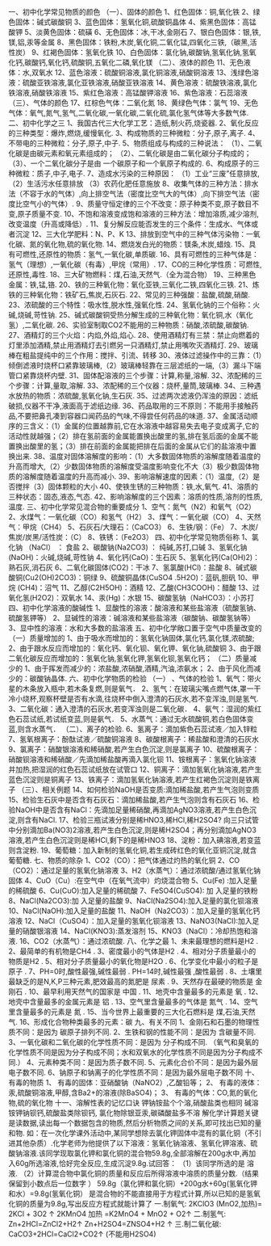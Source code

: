 一、初中化学常见物质的颜色
（一）、固体的颜色
1、红色固体：铜,氧化铁
2、绿色固体：碱式碳酸铜
3、蓝色固体：氢氧化铜,硫酸铜晶体
4、紫黑色固体：高锰酸钾
5、淡黄色固体：硫磺
6、无色固体：冰,干冰,金刚石
7、银白色固体：银,铁,镁,铝,汞等金属
8、黑色固体：铁粉,木炭,氧化铜,二氧化锰,四氧化三铁,（碳黑,活性炭）
9、红褐色固体：氢氧化铁
10、白色固体：氯化钠,碳酸钠,氢氧化钠,氢氧化钙,碳酸钙,氧化钙,硫酸铜,五氧化二磷,氧化镁
（二）、液体的颜色
11、无色液体：水,双氧水
12、蓝色溶液：硫酸铜溶液,氯化铜溶液,硝酸铜溶液
13、浅绿色溶液：硫酸亚铁溶液,氯化亚铁溶液,硝酸亚铁溶液
14、黄色溶液：硫酸铁溶液,氯化铁溶液,硝酸铁溶液
15、紫红色溶液：高锰酸钾溶液
16、紫色溶液：石蕊溶液
（三）、气体的颜色
17、红棕色气体：二氧化氮
18、黄绿色气体：氯气
19、无色气体：氧气,氮气,氢气,二氧化碳,一氧化碳,二氧化硫,氯化氢气体等大多数气体.
二、初中化学之三
1、我国古代三大化学工艺：造纸,制火药,烧瓷器.
2、氧化反应的三种类型：爆炸,燃烧,缓慢氧化.
3、构成物质的三种微粒：分子,原子,离子.
4、不带电的三种微粒：分子,原子,中子.
5、物质组成与构成的三种说法：
（1）、二氧化碳是由碳元素和氧元素组成的；
（2）、二氧化碳是由二氧化碳分子构成的；
（3）、一个二氧化碳分子是由 一个碳原子和一个氧原子构成的.
6、构成原子的三种微粒：质子,中子,电子.
7、造成水污染的三种原因：
（1）工业“三废”任意排放,
（2）生活污水任意排放
（3）农药化肥任意施放
8、收集气体的三种方法：排水法（不容于水的气体）,向上排空气法（密度比空气大的气体）,向下排空气法（密度比空气小的气体）.
9、质量守恒定律的三个不改变：原子种类不变,原子数目不变,原子质量不变.
10、不饱和溶液变成饱和溶液的三种方法：增加溶质,减少溶剂,改变温度（升高或降低）.
11、复分解反应能否发生的三个条件：生成水、气体或者沉淀
12、三大化学肥料：N、P、K
13、排放到空气中的三种气体污染物：一氧化碳、氮的氧化物,硫的氧化物.
14、燃烧发白光的物质：镁条,木炭,蜡烛.
15、具有可燃性,还原性的物质：氢气,一氧化碳,单质碳.
16、具有可燃性的三种气体是：氢气（理想）,一氧化碳（有毒）,甲烷（常用）.
17、CO的三种化学性质：可燃性,还原性,毒性.
18、三大矿物燃料：煤,石油,天然气.（全为混合物）
19、三种黑色金属：铁,锰,铬.
20、铁的三种氧化物：氧化亚铁,三氧化二铁,四氧化三铁.
21、炼铁的三种氧化物：铁矿石,焦炭,石灰石.
22、常见的三种强酸：盐酸,硫酸,硝酸.
23、浓硫酸的三个特性：吸水性,脱水性,强氧化性.
24、氢氧化钠的三个俗称：火碱,烧碱,苛性钠.
25、碱式碳酸铜受热分解生成的三种氧化物：氧化铜,水（氧化氢）,二氧化碳.
26、实验室制取CO2不能用的三种物质：硝酸,浓硫酸,碳酸钠.
27、酒精灯的三个火焰：内焰,外焰,焰心.
28、使用酒精灯有三禁：禁止向燃着的灯里添加酒精,禁止用酒精灯去引燃另一只酒精灯,禁止用嘴吹灭酒精灯.
29、玻璃棒在粗盐提纯中的三个作用：搅拌、引流、转移
30、液体过滤操作中的三靠：（1）倾倒滤液时烧杯口紧靠玻璃棒,（2）玻璃棒轻靠在三层滤纸的一端,（3）漏斗下端管口紧靠烧杯内壁.
31、固体配溶液的三个步骤：计算,称量,溶解.
32、浓配稀的三个步骤：计算,量取,溶解.
33、浓配稀的三个仪器：烧杯,量筒,玻璃棒.
34、三种遇水放热的物质：浓硫酸,氢氧化钠,生石灰.
35、过滤两次滤液仍浑浊的原因：滤纸破损,仪器不干净,液面高于滤纸边缘.
36、药品取用的三不原则：不能用手接触药品,不要把鼻孔凑到容器口闻药品的气味,不得尝任何药品的味道.
37、金属活动顺序的三含义：（1）金属的位置越靠前,它在水溶液中越容易失去电子变成离子,它的活动性就越强；（2）排在氢前面的金属能置换出酸里的氢,排在氢后面的金属不能置换出酸里的氢；（3）排在前面的金属能把排在后面的金属从它们的盐溶液中置换出来.
38、温度对固体溶解度的影响：（1）大多数固体物质的溶解度随着温度的升高而增大,（2）少数固体物质的溶解度受温度影响变化不大（3）极少数固体物质的溶解度随着温度的升高而减小.
39、影响溶解速度的因素：（1）温度,（2）是否搅拌（3）固体颗粒的大小
40、使铁生锈的三种物质：铁,水,氧气.
41、溶质的三种状态：固态,液态,气态.
42、影响溶解度的三个因素：溶质的性质,溶剂的性质,温度.
三、初中化学常见混合物的重要成分
1、空气：氮气（N2）和氧气（O2）
2、水煤气：一氧化碳（CO）和氢气（H2）
3、煤气：一氧化碳（CO）
4、天然气：甲烷（CH4）
5、石灰石/大理石：（CaCO3）
6、生铁/钢：（Fe）
7、木炭/焦炭/炭黑/活性炭：（C）
8、铁锈：（Fe2O3）
四、初中化学常见物质俗称
1、氯化钠 （NaCl） ： 食盐
2、碳酸钠(Na2CO3) ： 纯碱,苏打,口碱
3、氢氧化钠(NaOH)：火碱,烧碱,苛性钠
4、氧化钙(CaO)：生石灰
5、氢氧化钙(Ca(OH)2)：熟石灰,消石灰
6、二氧化碳固体(CO2)：干冰
7、氢氯酸(HCl)：盐酸
8、碱式碳酸铜(Cu2(OH)2CO3)：铜绿
9、硫酸铜晶体(CuSO4 .5H2O)：蓝矾,胆矾
10、甲烷 (CH4)：沼气
11、乙醇(C2H5OH)：酒精
12、乙酸(CH3COOH)：醋酸
13、过氧化氢(H2O2)：双氧水
14、汞(Hg)：水银
15、碳酸氢钠（NaHCO3）：小苏打
四、初中化学溶液的酸碱性
1、显酸性的溶液：酸溶液和某些盐溶液（硫酸氢钠、硫酸氢钾等）
2、显碱性的溶液：碱溶液和某些盐溶液（碳酸钠、碳酸氢钠等）
3、显中性的溶液：水和大多数的盐溶液
五、初中化学敞口置于空气中质量改变的
（一）质量增加的
1、由于吸水而增加的：氢氧化钠固体,氯化钙,氯化镁,浓硫酸;
2、由于跟水反应而增加的：氧化钙、氧化钡、氧化钾、氧化钠,硫酸铜
3、由于跟二氧化碳反应而增加的：氢氧化钠,氢氧化钾,氢氧化钡,氢氧化钙；
（二）质量减少的
1、由于挥发而减少的：浓盐酸,浓硝酸,酒精,汽油,浓氨水；
2、由于风化而减少的：碳酸钠晶体.
六、初中化学物质的检验
（一） 、气体的检验
1、氧气：带火星的木条放入瓶中,若木条复燃,则是氧气．
2、氢气：在玻璃尖嘴点燃气体,罩一干冷小烧杯,观察杯壁是否有水滴,往烧杯中倒入澄清的石灰水,若不变浑浊,则是氢气.
3、二氧化碳：通入澄清的石灰水,若变浑浊则是二氧化碳．
4、氨气：湿润的紫红色石蕊试纸,若试纸变蓝,则是氨气．
5、水蒸气：通过无水硫酸铜,若白色固体变蓝,则含水蒸气．
（二）、离子的检验.
6、氢离子：滴加紫色石蕊试液／加入锌粒
7、氢氧根离子：酚酞试液／硫酸铜溶液
8、碳酸根离子：稀盐酸和澄清的石灰水
9、氯离子：硝酸银溶液和稀硝酸,若产生白色沉淀,则是氯离子
10、硫酸根离子：硝酸钡溶液和稀硝酸／先滴加稀盐酸再滴入氯化钡
11、铵根离子：氢氧化钠溶液并加热,把湿润的红色石蕊试纸放在试管口
12、铜离子：滴加氢氧化钠溶液,若产生蓝色沉淀则是铜离子
13、铁离子：滴加氢氧化钠溶液,若产生红褐色沉淀则是铁离子
（三）、相关例题
14、如何检验NaOH是否变质:滴加稀盐酸,若产生气泡则变质
15、检验生石灰中是否含有石灰石：滴加稀盐酸,若产生气泡则含有石灰石
16、检验NaOH中是否含有NaCl：先滴加足量稀硝酸,再滴加AgNO3溶液,若产生白色沉淀,则含有NaCl.
17、检验三瓶试液分别是稀HNO3,稀HCl,稀H2SO4?
向三只试管中分别滴加Ba(NO3)2溶液,若产生白色沉淀,则是稀H2SO4；再分别滴加AgNO3溶液,若产生白色沉淀则是稀HCl,剩下的是稀HNO3
18、淀粉：加入碘溶液,若变蓝则含淀粉.
19、葡萄糖：加入新制的氢氧化铜,若生成砖红色的氧化亚铜沉淀,就含葡萄糖.
七、物质的除杂
1、CO2（CO）：把气体通过灼热的氧化铜
2、CO（CO2）：通过足量的氢氧化钠溶液
3、H2（水蒸气）：通过浓硫酸/通过氢氧化钠固体
4、CuO（Cu）:在空气中（在氧气流中）灼烧混合物
5、Cu(Fe) :加入足量的稀硫酸
6、Cu(CuO):加入足量的稀硫酸
7、FeSO4(CuSO4): 加 入足量的铁粉
8、NaCl(Na2CO3):加 入足量的盐酸
9、NaCl(Na2SO4):加入足量的氯化钡溶液
10、NaCl(NaOH):加入足量的盐酸
11、NaOH（Na2CO3）：加入足量的氢氧化钙溶液
12、NaCl（CuSO4）：加入足量的氢氧化钡溶液
13、NaNO3(NaCl):加入足量的硝酸银溶液
14、NaCl(KNO3):蒸发溶剂
15、KNO3（NaCl）：冷却热饱和溶液.
16、CO2（水蒸气）：通过浓硫酸.
八、化学之最
1、未来最理想的燃料是H2 .
2、最简单的有机物是CH4 .
3、密度最小的气体是H2 .
4、相对分子质量最小的物质是H2 .
5、相对分子质量最小的氧化物是H2O .
6、化学变化中最小的粒子是 原子 .
7、PH=0时,酸性最强,碱性最弱 .
PH=14时,碱性最强 ,酸性最弱 .
8、土壤里最缺乏的是N,K,P三种元素,肥效最高的氮肥是 尿素 .
9、天然存在最硬的物质是 金刚石 .
10、最早利用天然气的国家是 中国 .
11、地壳中含量最多的元素是 氧 .
12、地壳中含量最多的金属元素是 铝 .
13、空气里含量最多的气体是 氮气 .
14、空气里含量最多的元素是 氮 .
15、当今世界上最重要的三大化石燃料是 煤,石油,天然气.
16、形成化合物种类最多的元素：碳
九、有关不同
1、金刚石和石墨的物理性质不同：是因为 碳原子排列不同.
2、生铁和钢的性能不同：是因为 含碳量不同.
3、一氧化碳和二氧化碳的化学性质不同：是因为 分子构成不同.
（氧气和臭氧的化学性质不同是因为分子构成不同；水和双氧水的化学性质不同是因为分子构成不同.）
4、元素种类不同：是因为质子数不同.
5、元素化合价不同：是因为最外层电子数不同.
6、钠原子和钠离子的化学性质不同：是因为最外层电子数不同
十、有毒的物质
1、 有毒的固体：亚硝酸钠（NaNO2）,乙酸铅等；
2、 有毒的液体：汞,硫酸铜溶液,甲醇,含Ba2+的溶液(除BaSO4)；
3、 有毒的气体：CO,氮的氧化物,硫的氧化物
十一、溶解性表的记忆口诀
钾钠铵盐个个溶,硝酸盐类也相同
碱溶铵钾钠钡钙,硫酸盐类除钡钙,
氯化物除银亚汞,碳磷酸盐多不溶
解化学计算题关键是读数据,读出每一个数据包含的物质,然后分析物质之间的关系,即可找出已知的量和物.
如：在一次化学课外活动中,某同学想除去氯化钾固体中混有的氯化铜（不引进其他杂质）.化学老师为他提供了以下溶液：氢氧化钠溶液、氢氧化钾溶液、硫酸钠溶液.该同学现取氯化钾和氯化铜的混合物59.8g,全部溶解在200g水中,再加入60g所选溶液,恰好完全反应,生成沉淀9.8g.试回答：
（1）该同学所选的是 溶液.
（2）计算混合物中氯化铜的质量和反应后所得溶液中溶质的质量分数.（结果保留到小数点后一位数字 ）
59.8g（氯化钾和氯化铜）+200g水+60g(氢氧化钾和水）=9.8g(氢氧化铜） 是混合物的不能直接用于方程式计算,所以已知的是氢氧化铜的质量为9.8g,写出反应方程式就能计算了
一.制氧气:
2KClO3 (MnO2,加热)= 2KCl + 3O2 ↑
2KMnO4 加热 =K2MnO4 + MnO2 + O2↑
二.制氢气:
Zn+2HCl=ZnCl2+H2↑
Zn+H2SO4=ZNSO4+H2 ↑
三.制二氧化碳:
CaCO3+2HCl=CaCl2+CO2↑ (不能用H2SO4)

